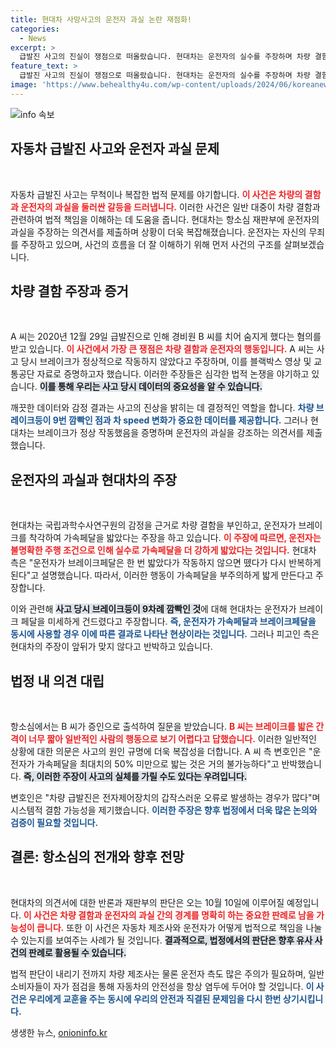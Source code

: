 ```yaml
---
title: 현대차 사망사고의 운전자 과실 논란 재점화!
categories:
  - News
excerpt: >
  급발진 사고의 진실이 쟁점으로 떠올랐습니다. 현대차는 운전자의 실수를 주장하며 차량 결함을 부인하는 의견서를 제출했지만, 피고인은 반박하며 진실 공방이 치열합니다. 오는 10월 10일, 어떤 판결이 내려질지 주목됩니다!
feature_text: >
  급발진 사고의 진실이 쟁점으로 떠올랐습니다. 현대차는 운전자의 실수를 주장하며 차량 결함을 부인하는 의견서를 제출했지만, 피고인은 반박하며 진실 공방이 치열합니다. 오는 10월 10일, 어떤 판결이 내려질지 주목됩니다!
image: 'https://www.behealthy4u.com/wp-content/uploads/2024/06/koreanews.jpg'
---
```


<p><img src="https://www.behealthy4u.com/wp-content/uploads/2024/06/koreanews.jpg" alt="info 속보" /></p>

<h2 data-ke-size="size26">자동차 급발진 사고와 운전자 과실 문제</h2>

<p data-ke-size="size16">&nbsp;</p>

<p>자동차 급발진 사고는 무척이나 복잡한 법적 문제를 야기합니다. <b><span style="color: #ee2323;">이 사건은 차량의 결함과 운전자의 과실을 둘러싼 갈등을 드러냅니다.</span></b> 이러한 사건은 일반 대중이 차량 결함과 관련하여 법적 책임을 이해하는 데 도움을 줍니다. 현대차는 항소심 재판부에 운전자의 과실을 주장하는 의견서를 제출하며 상황이 더욱 복잡해졌습니다. 운전자는 자신의 무죄를 주장하고 있으며, 사건의 흐름을 더 잘 이해하기 위해 먼저 사건의 구조를 살펴보겠습니다.</p>

<h2 data-ke-size="size26">차량 결함 주장과 증거</h2>

<p data-ke-size="size16">&nbsp;</p>

<p>A 씨는 2020년 12월 29일 급발진으로 인해 경비원 B 씨를 치어 숨지게 했다는 혐의를 받고 있습니다. <b><span style="color: #ee2323;">이 사건에서 가장 큰 쟁점은 차량 결함과 운전자의 행동입니다.</span></b> A 씨는 사고 당시 브레이크가 정상적으로 작동하지 않았다고 주장하며, 이를 블랙박스 영상 및 교통공단 자료로 증명하고자 했습니다. 이러한 주장들은 심각한 법적 논쟁을 야기하고 있습니다. <b><span style="background-color: #21538527;">이를 통해 우리는 사고 당시 데이터의 중요성을 알 수 있습니다.</span></b> </p>

<p>깨끗한 데이터와 감정 결과는 사고의 진상을 밝히는 데 결정적인 역할을 합니다. <b><span style="color: #1a5490;">차량 브레이크등이 9번 깜빡인 점과 차 speed 변화가 중요한 데이터를 제공합니다.</span></b> 그러나 현대차는 브레이크가 정상 작동했음을 증명하며 운전자의 과실을 강조하는 의견서를 제출했습니다.</p>

<h2 data-ke-size="size26">운전자의 과실과 현대차의 주장</h2>

<p data-ke-size="size16">&nbsp;</p>

<p>현대차는 국립과학수사연구원의 감정을 근거로 차량 결함을 부인하고, 운전자가 브레이크를 착각하여 가속페달을 밟았다는 주장을 하고 있습니다. <b><span style="color: #ee2323;">이 주장에 따르면, 운전자는 불명확한 주행 조건으로 인해 실수로 가속페달을 더 강하게 밟았다는 것입니다.</span></b> 현대차 측은 "운전자가 브레이크페달은 한 번 밟았다가 작동하지 않으면 뗐다가 다시 반복하게 된다"고 설명했습니다. 따라서, 이러한 행동이 가속페달을 부주의하게 밟게 만든다고 주장합니다.</p>

<p>이와 관련해 <b><span style="background-color: #21538527;">사고 당시 브레이크등이 9차례 깜빡인 것</span></b>에 대해 현대차는 운전자가 브레이크 페달을 미세하게 건드렸다고 주장합니다. <b><span style="color: #1a5490;">즉, 운전자가 가속페달과 브레이크페달을 동시에 사용할 경우 이에 따른 결과로 나타난 현상이라는 것입니다.</span></b> 그러나 피고인 측은 현대차의 주장이 앞뒤가 맞지 않다고 반박하고 있습니다.</p>

<h2 data-ke-size="size26">법정 내 의견 대립</h2>

<p data-ke-size="size16">&nbsp;</p>

<p>항소심에서는 B 씨가 증인으로 출석하여 질문을 받았습니다. <b><span style="color: #ee2323;">B 씨는 브레이크를 밟은 간격이 너무 짧아 일반적인 사람의 행동으로 보기 어렵다고 답했습니다.</span></b> 이러한 일반적인 상황에 대한 의문은 사고의 원인 규명에 더욱 복잡성을 더합니다. A 씨 측 변호인은 "운전자가 가속페달을 최대치의 50% 미만으로 밟는 것은 거의 불가능하다"고 반박했습니다. <b><span style="background-color: #21538527;">즉, 이러한 주장이 사고의 실체를 가릴 수도 있다는 우려입니다.</span></b></p>

<p>변호인은 "차량 급발진은 전자제어장치의 갑작스러운 오류로 발생하는 경우가 많다"며 시스템적 결함 가능성을 제기했습니다. <b><span style="color: #1a5490;">이러한 주장은 향후 법정에서 더욱 많은 논의와 검증이 필요할 것입니다.</span></b> </p>

<h2 data-ke-size="size26">결론: 항소심의 전개와 향후 전망</h2>

<p data-ke-size="size16">&nbsp;</p>

<p>현대차의 의견서에 대한 반론과 재판부의 판단은 오는 10월 10일에 이루어질 예정입니다. <b><span style="color: #ee2323;">이 사건은 차량 결함과 운전자의 과실 간의 경계를 명확히 하는 중요한 판례로 남을 가능성이 큽니다.</span></b> 또한 이 사건은 자동차 제조사와 운전자가 어떻게 법적으로 책임을 나눌 수 있는지를 보여주는 사례가 될 것입니다. <b><span style="background-color: #21538527;">결과적으로, 법정에서의 판단은 향후 유사 사건의 판례로 활용될 수 있습니다.</span></b> </p>

<p>법적 판단이 내리기 전까지 차량 제조사는 물론 운전자 측도 많은 주의가 필요하며, 일반 소비자들이 자가 점검을 통해 자동차의 안전성을 항상 염두에 두어야 할 것입니다. <b><span style="color: #1a5490;">이 사건은 우리에게 교훈을 주는 동시에 우리의 안전과 직결된 문제임을 다시 한번 상기시킵니다.</span></b></p>
생생한 뉴스, <a href="https://onioninfo.kr" rel="dofollow">onioninfo.kr</a>


